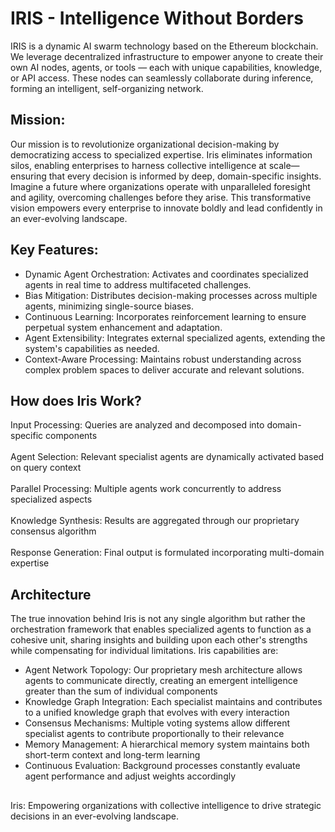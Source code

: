 # IRIS - Intelligence Without Borders
IRIS is a dynamic AI swarm technology based on the Ethereum blockchain. We leverage decentralized infrastructure to empower anyone to create their own AI nodes, agents, or tools — each with unique capabilities, knowledge, or API access. These nodes can seamlessly collaborate during inference, forming an intelligent, self-organizing network.

## Mission:
Our mission is to revolutionize organizational decision-making by democratizing access to specialized expertise. Iris eliminates information silos, enabling enterprises to harness collective intelligence at scale—ensuring that every decision is informed by deep, domain-specific insights. Imagine a future where organizations operate with unparalleled foresight and agility, overcoming challenges before they arise. This transformative vision empowers every enterprise to innovate boldly and lead confidently in an ever-evolving landscape.

## Key Features:
- Dynamic Agent Orchestration: Activates and coordinates specialized agents in real time to address multifaceted challenges.
- Bias Mitigation: Distributes decision-making processes across multiple agents, minimizing single-source biases.
- Continuous Learning: Incorporates reinforcement learning to ensure perpetual system enhancement and adaptation.
- Agent Extensibility: Integrates external specialized agents, extending the system's capabilities as needed.
- Context-Aware Processing: Maintains robust understanding across complex problem spaces to deliver accurate and relevant solutions.
  
## How does Iris Work?
Input Processing: Queries are analyzed and decomposed into domain-specific components<br></br>
Agent Selection: Relevant specialist agents are dynamically activated based on query context<br></br>
Parallel Processing: Multiple agents work concurrently to address specialized aspects<br></br>
Knowledge Synthesis: Results are aggregated through our proprietary consensus algorithm<br></br>
Response Generation: Final output is formulated incorporating multi-domain expertise

## Architecture
The true innovation behind Iris is not any single algorithm but rather the orchestration framework that enables specialized agents to function as a cohesive unit, sharing insights and building upon each other's strengths while compensating for individual limitations. Iris capabilities are:
- Agent Network Topology: Our proprietary mesh architecture allows agents to communicate directly, creating an emergent intelligence greater than the sum of individual components
- Knowledge Graph Integration: Each specialist maintains and contributes to a unified knowledge graph that evolves with every interaction
- Consensus Mechanisms: Multiple voting systems allow different specialist agents to contribute proportionally to their relevance
- Memory Management: A hierarchical memory system maintains both short-term context and long-term learning
- Continuous Evaluation: Background processes constantly evaluate agent performance and adjust weights accordingly
##
Iris: Empowering organizations with collective intelligence to drive strategic decisions in an ever-evolving landscape.

  
